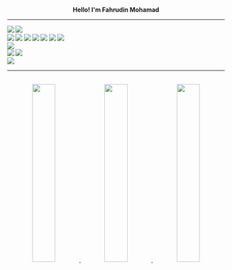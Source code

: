 <div align="center">

<br>

<p><strong> Hello! I'm Fahrudin Mohamad
 
</div>

<hr></hr>

<p align="left">
  
  <img src="https://img.shields.io/badge/Tech Stack-5C2D91?style=for-the-badge&logo=&logoColor=white" />
  <img src="https://img.shields.io/badge/:-5C2D91?style=for-the-badge&logo=&logoColor=white" />
  
  <br>

  <!--- Languages --->
  <img src="	https://img.shields.io/badge/CSS-239120?&style=for-the-badge&logo=css3&logoColor=white" />
  <img src="https://img.shields.io/badge/JavaScript-F7DF1E?style=for-the-badge&logo=javascript&logoColor=black" />
  <img src="https://img.shields.io/badge/TypeScript-007ACC?style=for-the-badge&logo=typescript&logoColor=white" />
  <img src="https://img.shields.io/badge/Laravel-777BB4?style=for-the-badge&logo=php&logoColor=white" />
  <img src="https://img.shields.io/badge/Vue.js-35495E?style=for-the-badge&logo=vue.js&logoColor=4FC08D" />
  <img src="https://img.shields.io/badge/Kotlin-0095D5?&style=for-the-badge&logo=kotlin&logoColor=white" />
  <img src="https://img.shields.io/badge/Python-14354C?style=for-the-badge&logo=python&logoColor=white" />
  

<br>
  </img src="https://img.shields.io/badge/Vue.js-35495E?style=for-the-badge&logo=vue.js&logoColor=4FC08D" />
  </img src="https://img.shields.io/badge/React-20232A?style=for-the-badge&logo=react&logoColor=61DAFB" />
  </img src="https://img.shields.io/badge/Tailwind_CSS-38B2AC?style=for-the-badge&logo=tailwind-css&logoColor=white" />
  <img src="	https://img.shields.io/badge/Bootstrap-563D7C?style=for-the-badge&logo=bootstrap&logoColor=white" />
  </img src="https://img.shields.io/badge/Laravel-FF2D20?style=for-the-badge&logo=laravel&logoColor=white" />
  
  
  <br>
  <!--- database --->
  <img src="https://img.shields.io/badge/MySQL-00000F?style=for-the-badge&logo=mysql&logoColor=white" />
  <img src="https://img.shields.io/badge/MongoDB-4EA94B?style=for-the-badge&logo=mongodb&logoColor=white" />

  <br>
  
  <!--- mysoftware --->
  <img src="https://img.shields.io/badge/Visual_Studio_Code-0078D4?style=for-the-badge&logo=visual%20studio%20code&logoColor=white" />

</p>


<hr></hr>


<br>

<div align="center" >
<a href="https://github.com/nqbill">
    
<img src="https://github-profile-summary-cards.vercel.app/api/cards/stats?username=adinfahru&theme=nord_bright" width="32.5%">
<img src="https://github-profile-summary-cards.vercel.app/api/cards/repos-per-language?username=adinfahru&theme=nord_bright" width="32.5%">
<img src="https://github-profile-summary-cards.vercel.app/api/cards/most-commit-language?username=adinfahru&theme=nord_bright" width="32.5%">
    
</a>

</div>
